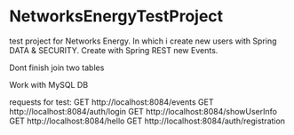 # NetworksEnergyTestProject
test project for Networks Energy. In which i create new users with Spring DATA & SECURITY. Create with Spring REST new Events.

Dont finish join two tables

Work with MySQL DB

requests for test:
GET http://localhost:8084/events
GET http://localhost:8084/auth/login
GET http://localhost:8084/showUserInfo
GET http://localhost:8084/hello
GET http://localhost:8084/auth/registration
